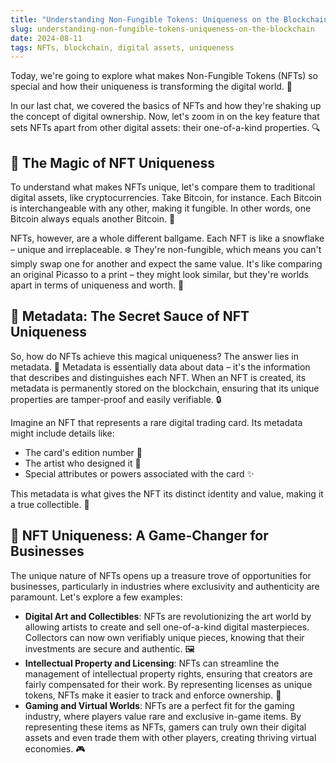 ```yaml
---
title: "Understanding Non-Fungible Tokens: Uniqueness on the Blockchain"
slug: understanding-non-fungible-tokens-uniqueness-on-the-blockchain
date: 2024-08-11
tags: NFTs, blockchain, digital assets, uniqueness
---
```


Today, we're going to explore what makes Non-Fungible Tokens (NFTs) so special and how their uniqueness is transforming the digital world. 🌟

In our last chat, we covered the basics of NFTs and how they're shaking up the concept of digital ownership. Now, let's zoom in on the key feature that sets NFTs apart from other digital assets: their one-of-a-kind properties. 🔍

## 📌 The Magic of NFT Uniqueness

To understand what makes NFTs unique, let's compare them to traditional digital assets, like cryptocurrencies. Take Bitcoin, for instance. Each Bitcoin is interchangeable with any other, making it fungible. In other words, one Bitcoin always equals another Bitcoin. 💱

NFTs, however, are a whole different ballgame. Each NFT is like a snowflake – unique and irreplaceable. ❄️ They're non-fungible, which means you can't simply swap one for another and expect the same value. It's like comparing an original Picasso to a print – they might look similar, but they're worlds apart in terms of uniqueness and worth. 🎨

## 📌 Metadata: The Secret Sauce of NFT Uniqueness

So, how do NFTs achieve this magical uniqueness? The answer lies in metadata. 📜 Metadata is essentially data about data – it's the information that describes and distinguishes each NFT. When an NFT is created, its metadata is permanently stored on the blockchain, ensuring that its unique properties are tamper-proof and easily verifiable. 🔒

Imagine an NFT that represents a rare digital trading card. Its metadata might include details like:

- The card's edition number 🔢
- The artist who designed it 🎨
- Special attributes or powers associated with the card ✨

This metadata is what gives the NFT its distinct identity and value, making it a true collectible. 💎

## 📌 NFT Uniqueness: A Game-Changer for Businesses

The unique nature of NFTs opens up a treasure trove of opportunities for businesses, particularly in industries where exclusivity and authenticity are paramount. Let's explore a few examples:

- **Digital Art and Collectibles**: NFTs are revolutionizing the art world by allowing artists to create and sell one-of-a-kind digital masterpieces. Collectors can now own verifiably unique pieces, knowing that their investments are secure and authentic. 🖼️
- **Intellectual Property and Licensing**: NFTs can streamline the management of intellectual property rights, ensuring that creators are fairly compensated for their work. By representing licenses as unique tokens, NFTs make it easier to track and enforce ownership. 📝
- **Gaming and Virtual Worlds**: NFTs are a perfect fit for the gaming industry, where players value rare and exclusive in-game items. By representing these items as NFTs, gamers can truly own their digital assets and even trade them with other players, creating thriving virtual economies. 🎮